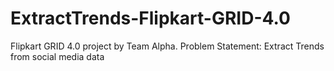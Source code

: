 # ExtractTrends-Flipkart-GRID-4.0
Flipkart GRID 4.0 project by Team Alpha. Problem Statement: Extract Trends from social media data
